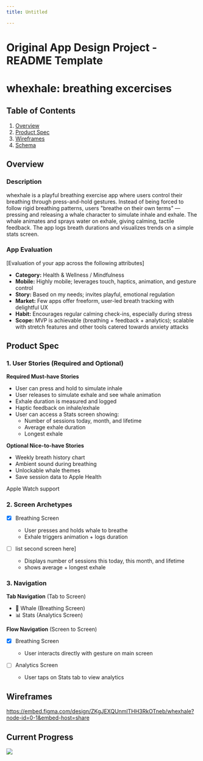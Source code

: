 ```yaml
---
title: Untitled

---
```


Original App Design Project - README Template
===

# whexhale: breathing excercises

## Table of Contents

1. [Overview](#Overview)
2. [Product Spec](#Product-Spec)
3. [Wireframes](#Wireframes)
4. [Schema](#Schema)

## Overview

### Description
whexhale is a playful breathing exercise app where users control their breathing through press-and-hold gestures. Instead of being forced to follow rigid breathing patterns, users "breathe on their own terms" — pressing and releasing a whale character to simulate inhale and exhale. The whale animates and sprays water on exhale, giving calming, tactile feedback. The app logs breath durations and visualizes trends on a simple stats screen.

### App Evaluation

[Evaluation of your app across the following attributes]
- **Category:** Health & Wellness / Mindfulness
- **Mobile:** Highly mobile; leverages touch, haptics, animation, and gesture control
- **Story:** Based on my needs; invites playful, emotional regulation
- **Market:** Few apps offer freeform, user-led breath tracking with delightful UX
- **Habit:** Encourages regular calming check-ins, especially during stress
- **Scope:** MVP is achievable (breathing + feedback + analytics); scalable with stretch features and other tools catered towards anxiety attacks

## Product Spec

### 1. User Stories (Required and Optional)

**Required Must-have Stories**

- User can press and hold to simulate inhale
- User releases to simulate exhale and see whale animation
- Exhale duration is measured and logged
- Haptic feedback on inhale/exhale
- User can access a Stats screen showing:
    - Number of sessions today, month, and lifetime
    - Average exhale duration
    - Longest exhale


**Optional Nice-to-have Stories**

- Weekly breath history chart
- Ambient sound during breathing
- Unlockable whale themes
- Save session data to Apple Health

Apple Watch support

### 2. Screen Archetypes

- [X] Breathing Screen
    - User presses and holds whale to breathe
    - Exhale triggers animation + logs duration 


- [ ] list second screen here]
    - Displays number of sessions this today, this month, and lifetime
    - shows average + longest exhale

### 3. Navigation

**Tab Navigation** (Tab to Screen)
- 🐳 Whale (Breathing Screen)
- 📊 Stats (Analytics Screen)

**Flow Navigation** (Screen to Screen)

- [X] Breathing Screen
    - User interacts directly with gesture on main screen

- [ ] Analytics Screen
    - User taps on Stats tab to view analytics

## Wireframes
https://embed.figma.com/design/ZKgJEXQUnmlTHH3RkOTneb/whexhale?node-id=0-1&embed-host=share

## Current Progress
<div>
    <a href="https://www.loom.com/share/3696938c88e64138b334c7199b33a4a2">
    </a>
    <a href="https://www.loom.com/share/3696938c88e64138b334c7199b33a4a2">
      <img style="max-width:300px;" src="https://cdn.loom.com/sessions/thumbnails/3696938c88e64138b334c7199b33a4a2-4d3ff1020e7e5a41-full-play.gif">
    </a>
  </div>
